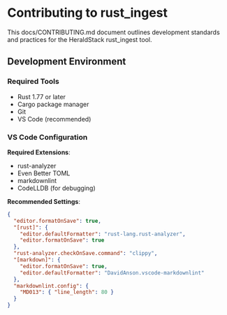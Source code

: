 # Contributing to rust_ingest

This docs/CONTRIBUTING.md document outlines development standards and practices
for the HeraldStack rust_ingest tool.

## Development Environment

### Required Tools

- Rust 1.77 or later
- Cargo package manager
- Git
- VS Code (recommended)

### VS Code Configuration

**Required Extensions**:

- rust-analyzer
- Even Better TOML
- markdownlint
- CodeLLDB (for debugging)

**Recommended Settings**:

```json
{
  "editor.formatOnSave": true,
  "[rust]": {
    "editor.defaultFormatter": "rust-lang.rust-analyzer",
    "editor.formatOnSave": true
  },
  "rust-analyzer.checkOnSave.command": "clippy",
  "[markdown]": {
    "editor.formatOnSave": true,
    "editor.defaultFormatter": "DavidAnson.vscode-markdownlint"
  },
  "markdownlint.config": {
    "MD013": { "line_length": 80 }
  }
}
```
